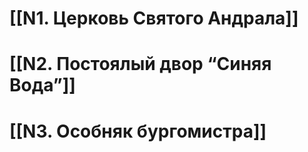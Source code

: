 # [[N1. Церковь Святого Андрала]]

# [[N2. Постоялый двор “Синяя Вода”]]

# [[N3. Особняк бургомистра]]
